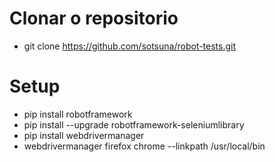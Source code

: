 # Clonar o repositorio

- git clone https://github.com/sotsuna/robot-tests.git

# Setup

- pip install robotframework
- pip install --upgrade robotframework-seleniumlibrary
- pip install webdrivermanager
- webdrivermanager firefox chrome --linkpath /usr/local/bin
